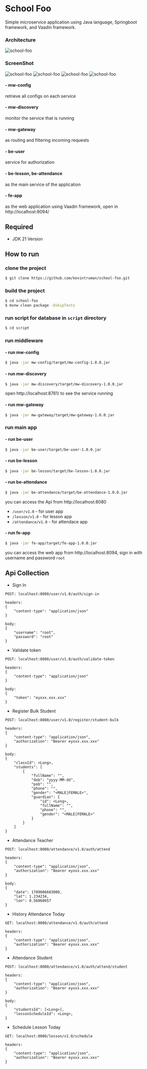 
# School Foo

Simple microservice application using Java language, Springboot framework, and Vaadin framework.

### Architecture
![school-foo](images/ss.png?raw=true "school-foo")

### ScreenShot
![school-foo](images/w4.png?raw=true "school-foo")
![school-foo](images/w1.png?raw=true "school-foo")
![school-foo](images/w2.png?raw=true "school-foo")
![school-foo](images/w3.png?raw=true "school-foo")

#### - mw-config
retrieve all configs on each service

#### - mw-discovery
monitor the service that is running

#### - mw-gateway
as routing and filtering incoming requests

#### - be-user
service for authorization 

#### - be-lesson, be-attendance
as the main service of the application

#### - fe-app
as the web application using Vaadin framework, open in http://localhost:8094/

## Required

- JDK 21 Version


## How to run

### clone the project

```bash
$ git clone https://github.com/kevintruman/school-foo.git
```

### build the project

```bash
$ cd school-foo
$ mvnw clean package -DskipTests
```

### run script for database in `script` directory
```bash
$ cd script
```

### run middleware

#### - run mw-config
```bash
$ java -jar mw-config/target/mw-config-1.0.0.jar
```

#### - run mw-discovery
```bash
$ java -jar mw-discovery/target/mw-discovery-1.0.0.jar
```

open http://localhost:8761/ to see the service running

#### - run mw-gateway
```bash
$ java -jar mw-gateway/target/mw-gateway-1.0.0.jar
```

### run main app

#### - run be-user
```bash
$ java -jar be-user/target/be-user-1.0.0.jar
```

#### - run be-lesson
```bash
$ java -jar be-lesson/target/be-lesson-1.0.0.jar
```

#### - run be-attendance
```bash
$ java -jar be-attendance/target/be-attendance-1.0.0.jar
```

you can access the Api from http://localhost:8080

- `/user/v1.0` - for user app
- `/lesson/v1.0` - for lesson app
- `/attendance/v1.0` - for attendace app


#### - run fe-app
```bash
$ java -jar fe-app/target/fe-app-1.0.0.jar
```
you can access the web app from http://localhost:8094, sign in with username and password `root`



## Api Collection

- Sign In

```
POST: localhost:8080/user/v1.0/auth/sign-in

headers:
{
    "content-type": "application/json"
}

body:
{
    "username": "root",
    "password": "root"
}
```



- Validate token

```
POST: localhost:8080/user/v1.0/auth/validate-token

headers:
{
    "content-type": "application/json"
}

body:
{
    "token": "eyxxx.xxx.xxx"
}
```



- Register Bulk Student

```
POST: localhost:8080/user/v1.0/register/student-bulk

headers:
{
    "content-type": "application/json",
    "authorization": "Bearer eyxxx.xxx.xxx"
}

body:
{
    "classId": <Long>,
    "students": [
        {
            "fullName": "",
            "dob": "yyyy-MM-dd",
            "pob": "",
            "phone": "",
            "gender": "<MALE|FEMALE>",
            "guardian": {
                "id": <Long>,
                "fullName": "",
                "phone": "",
                "gender": "<MALE|FEMALE>"
            }
        }
    ]
}
```


- Attendance Teacher

```
POST: localhost:8080/attendance/v1.0/auth/attend

headers:
{
    "content-type": "application/json",
    "authorization": "Bearer eyxxx.xxx.xxx"
}

body:
{
	"date": 1709086683000,
	"lat": 1.234234,
	"lon": 0.56868657
}
```


- History Attendance Today

```
GET: localhost:8080/attendance/v1.0/auth/attend

headers:
{
    "content-type": "application/json",
    "authorization": "Bearer eyxxx.xxx.xxx"
}
```


- Attendance Student

```
POST: localhost:8080/attendance/v1.0/auth/attend/student

headers:
{
    "content-type": "application/json",
    "authorization": "Bearer eyxxx.xxx.xxx"
}

body:
{
	"studentsId": [<Long>],
	"lessonScheduleId": <Long>,
}
```


- Schedule Lesson Today

```
GET: localhost:8080/lesson/v1.0/schedule

headers:
{
    "content-type": "application/json",
    "authorization": "Bearer eyxxx.xxx.xxx"
}
```

